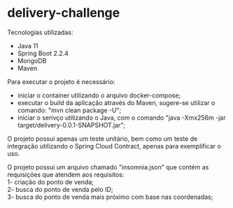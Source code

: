 # delivery-challenge

Tecnologias utilizadas:
- Java 11 
- Spring Boot 2.2.4
- MongoDB
- Maven

Para executar o projeto é necessário:
- iniciar o container utilizando o arquivo docker-compose;
- executar o build da aplicação através do Maven, sugere-se utilizar o comando: "mvn clean package -U";
- iniciar o serivço utilizando o Java, com o comando "java -Xmx256m -jar target/delivery-0.0.1-SNAPSHOT.jar";

O projeto possui apenas um teste unitário, bem como um teste de integração utilizando o Spring Cloud Contract, apenas para exemplificar o uso.

 O projeto possui um arquivo chamado "insomnia.json" que contém as requisições que atendem aos requisitos:\
 1- criação do ponto de venda;\
 2- busca do ponto de venda pelo ID;\
 3- busca do ponto de venda mais próximo com base nas coordenadas;
